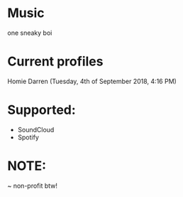 # Music
one sneaky boi
# Current profiles
Homie Darren (Tuesday, 4th of September 2018, 4:16 PM)
# Supported:
- SoundCloud
- Spotify
# NOTE:
~ non-profit btw!
